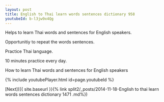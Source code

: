 ```yaml
---
layout: post
title: English to Thai learn words sentences dictionary 958 
youtubeId: b-l3jw9x4Qg
---
```

 
 
Helps to learn Thai words and sentences for English speakers.

Opportunitiy to repeat the words sentences. 

Practice Thai language. 
 
10 minutes practice every day. 
 
How to learn Thai words and sentences for English speakers 
 
{% include youtubePlayer.html id=page.youtubeId %}
 
 
[Next]({{ site.baseurl }}{% link  split2/_posts/2014-11-18-English to thai learn words sentences dictionary 1471 .md%})
 
